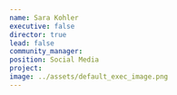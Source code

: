 ```yaml
---
name: Sara Kohler
executive: false
director: true
lead: false
community_manager:   
position: Social Media
project:  
image: ../assets/default_exec_image.png
---
```

